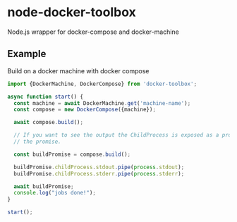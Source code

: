# node-docker-toolbox

Node.js wrapper for docker-compose and docker-machine

## Example

Build on a docker machine with docker compose

```TypeScript
import {DockerMachine, DockerCompose} from 'docker-toolbox';

async function start() {
  const machine = await DockerMachine.get('machine-name');
  const compose = new DockerCompose({machine});

  await compose.build();

  // If you want to see the output the ChildProcess is exposed as a property on
  // the promise.

  const buildPromise = compose.build();

  buildPromise.childProcess.stdout.pipe(process.stdout);
  buildPromise.childProcess.stderr.pipe(process.stderr);

  await buildPromise;
  console.log("jobs done!");
}

start();
```
